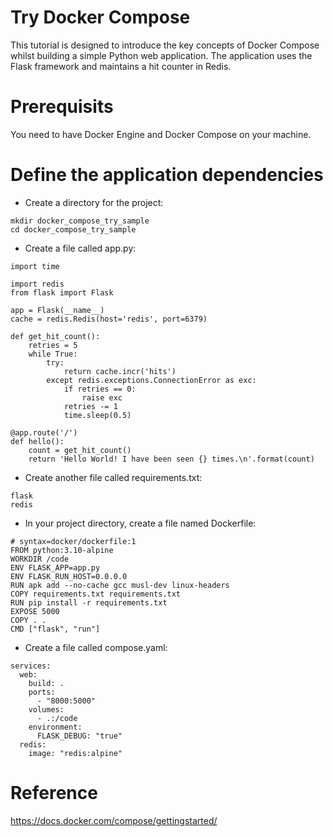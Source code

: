 # Try Docker Compose

This tutorial is designed to introduce the key concepts of Docker Compose whilst building a simple Python web application. The application uses the Flask framework and maintains a hit counter in Redis.

# Prerequisits

You need to have Docker Engine and Docker Compose on your machine. 

# Define the application dependencies

- Create a directory for the project:
```
mkdir docker_compose_try_sample
cd docker_compose_try_sample
```

- Create a file called app.py:
```
import time

import redis
from flask import Flask

app = Flask(__name__)
cache = redis.Redis(host='redis', port=6379)

def get_hit_count():
    retries = 5
    while True:
        try:
            return cache.incr('hits')
        except redis.exceptions.ConnectionError as exc:
            if retries == 0:
                raise exc
            retries -= 1
            time.sleep(0.5)

@app.route('/')
def hello():
    count = get_hit_count()
    return 'Hello World! I have been seen {} times.\n'.format(count)
```

- Create another file called requirements.txt:
```
flask
redis
```

- In your project directory, create a file named Dockerfile:
```
# syntax=docker/dockerfile:1
FROM python:3.10-alpine
WORKDIR /code
ENV FLASK_APP=app.py
ENV FLASK_RUN_HOST=0.0.0.0
RUN apk add --no-cache gcc musl-dev linux-headers
COPY requirements.txt requirements.txt
RUN pip install -r requirements.txt
EXPOSE 5000
COPY . .
CMD ["flask", "run"]
```

- Create a file called compose.yaml:
```
services:
  web:
    build: .
    ports:
      - "8000:5000"
    volumes:
      - .:/code
    environment:
      FLASK_DEBUG: "true"
  redis:
    image: "redis:alpine"
```

# Reference

https://docs.docker.com/compose/gettingstarted/